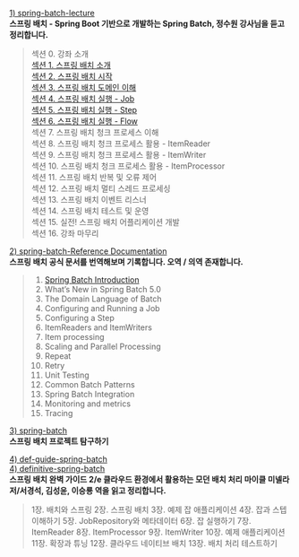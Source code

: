 [1) spring-batch-lecture](https://github.com/onjsdnjs/spring-batch-lecture/tree/8020bbbc93c4115a25e40777a5af7103d90104f3) <br>
**스프링 배치 - Spring Boot 기반으로 개발하는 Spring Batch, 정수원 강사님을 듣고 정리합니다. <br>**
> 섹션 0. 강좌 소개 <br>
> [섹션 1. 스프링 배치 소개](https://medium.com/@18corsair/%EC%8A%A4%ED%94%84%EB%A7%81-%EB%B0%B0%EC%B9%98-spring-boot-%EA%B8%B0%EB%B0%98%EC%9C%BC%EB%A1%9C-%EA%B0%9C%EB%B0%9C%ED%95%98%EB%8A%94-spring-batch-%EC%A0%95%EC%88%98%EC%9B%90-%EA%B0%95%EC%82%AC%EB%8B%98-1%EC%9E%A5-%EC%9A%94%EC%95%BD-dec0cd2917bb) <br>
> [섹션 2. 스프링 배치 시작](https://medium.com/@18corsair/%EC%8A%A4%ED%94%84%EB%A7%81-%EB%B0%B0%EC%B9%98-spring-boot-%EA%B8%B0%EB%B0%98%EC%9C%BC%EB%A1%9C-%EA%B0%9C%EB%B0%9C%ED%95%98%EB%8A%94-spring-batch-%EC%A0%95%EC%88%98%EC%9B%90-%EA%B0%95%EC%82%AC%EB%8B%98-2%EC%9E%A5-%EC%9A%94%EC%95%BD-f07af10ce339) <br>
> [섹션 3. 스프링 배치 도메인 이해](https://medium.com/@18corsair/스프링-배치-spring-boot-기반으로-개발하는-spring-batch-정수원-강사님-3장-step-stepexecution-stepcontribution-요약-ed459ba7c29e) <br>
> [섹션 4. 스프링 배치 실행 - Job](https://medium.com/@18corsair/%EC%8A%A4%ED%94%84%EB%A7%81-%EB%B0%B0%EC%B9%98-spring-boot-%EA%B8%B0%EB%B0%98%EC%9C%BC%EB%A1%9C-%EA%B0%9C%EB%B0%9C%ED%95%98%EB%8A%94-spring-batch-%EC%A0%95%EC%88%98%EC%9B%90-%EA%B0%95%EC%82%AC%EB%8B%98-4%EC%9E%A5-%EC%9A%94%EC%95%BD-af42e4a91213) <br>
> [섹션 5. 스프링 배치 실행 - Step](https://medium.com/@18corsair/스프링-배치-spring-boot-기반으로-개발하는-spring-batch-정수원-강사님-5장-요약-89e8b605d547) <br>
> [섹션 6. 스프링 배치 실행 - Flow](https://medium.com/@18corsair/스프링-배치-spring-boot-기반으로-개발하는-spring-batch-정수원-강사님-6장-요약-bb2abd7e8dff) <br>
> 섹션 7. 스프링 배치 청크 프로세스 이해 <br>
> 섹션 8. 스프링 배치 청크 프로세스 활용 - ItemReader <br>
> 섹션 9. 스프링 배치 청크 프로세스 활용 - ItemWriter <br>
> 섹션 10. 스프링 배치 청크 프로세스 활용 - ItemProcessor <br>
> 섹션 11. 스프링 배치 반복 및 오류 제어 <br>
> 섹션 12. 스프링 배치 멀티 스레드 프로세싱 <br>
> 섹션 13. 스프링 배치 이벤트 리스너 <br>
> 섹션 14. 스프링 배치 테스트 및 운영 <br>
> 섹션 15. 실전! 스프링 배치 어플리케이션 개발 <br>
> 섹션 16. 강좌 마무리 <br>

[2) spring-batch-Reference Documentation](https://docs.spring.io/spring-batch/docs/current/reference/html/index-single.html) <br>
**스프링 배치 공식 문서를 번역해보며 기록합니다. 오역 / 의역 존재합니다. <br>**
> 1. [Spring Batch Introduction](https://medium.com/@18corsair/spring-batch-reference-documentation-8e67aeb792fa) <br>
> 2. What’s New in Spring Batch 5.0 <br>
> 3. The Domain Language of Batch <br>
> 4. Configuring and Running a Job <br>
> 5. Configuring a Step <br>
> 6. ItemReaders and ItemWriters <br>
> 7. Item processing <br>
> 8. Scaling and Parallel Processing <br>
> 9. Repeat <br>
> 10. Retry <br>
> 11. Unit Testing <br>
> 12. Common Batch Patterns <br>
> 13. Spring Batch Integration <br>
> 14. Monitoring and metrics <br>
> 15. Tracing <br>

[3) spring-batch](https://github.com/spring-projects/spring-batch) <br>
**스프링 배치 프로젝트 탐구하기 <br>**

[4) def-guide-spring-batch](https://github.com/Apress/def-guide-spring-batch) <br>
[4) definitive-spring-batch](https://github.com/AcornPublishing/definitive-spring-batch) <br>
**스프링 배치 완벽 가이드 2/e 클라우드 환경에서 활용하는 모던 배치 처리 마이클 미넬라 저/서경석, 김성윤, 이승룡 역을 읽고 정리합니다. <br>**
> 1장. 배치와 스프링 
> 2장. 스프링 배치 
> 3장. 예제 잡 애플리케이션 
> 4장. 잡과 스텝 이해하기 
> 5장. JobRepository와 메타데이터 
> 6장. 잡 실행하기 
> 7장. ItemReader 
> 8장. ItemProcessor 
> 9장. ItemWriter 
> 10장. 예제 애플리케이션 
> 11장. 확장과 튜닝 
> 12장. 클라우드 네이티브 배치 
> 13장. 배치 처리 테스트하기